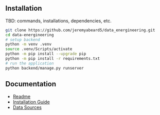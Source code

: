 ## Installation
TBD: commands, installations, dependencies, etc.

```bash
git clone https://github.com/jeremyabeard5/data_energineering.git
cd data-energineering
# setup backend
python -m venv .venv
source .venv/Scripts/activate
python -m pip install --upgrade pip
python -m pip install -r requirements.txt
# run the application
python backend/manage.py runserver
```

## Documentation
- [Readme](README.md)
- [Installation Guide](INSTALLATION.md)
- [Data Sources](DATA_SOURCES.md)